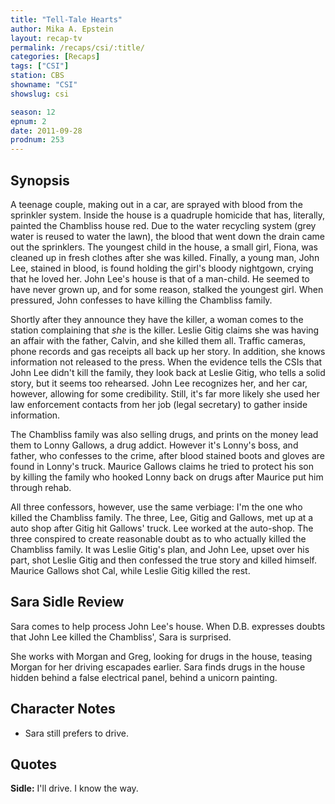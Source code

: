 ```yaml
---
title: "Tell-Tale Hearts"
author: Mika A. Epstein
layout: recap-tv
permalink: /recaps/csi/:title/
categories: [Recaps]
tags: ["CSI"]
station: CBS
showname: "CSI"
showslug: csi

season: 12
epnum: 2  
date: 2011-09-28
prodnum: 253  
---
```


## Synopsis

A teenage couple, making out in a car, are sprayed with blood from the sprinkler system. Inside the house is a quadruple homicide that has, literally, painted the Chambliss house red. Due to the water recycling system (grey water is reused to water the lawn), the blood that went down the drain came out the sprinklers. The youngest child in the house, a small girl, Fiona, was cleaned up in fresh clothes after she was killed. Finally, a young man, John Lee, stained in blood, is found holding the girl's bloody nightgown, crying that he loved her. John Lee's house is that of a man-child. He seemed to have never grown up, and for some reason, stalked the youngest girl. When pressured, John confesses to have killing the Chambliss family.

Shortly after they announce they have the killer, a woman comes to the station complaining that *she* is the killer. Leslie Gitig claims she was having an affair with the father, Calvin, and she killed them all. Traffic cameras, phone records and gas receipts all back up her story. In addition, she knows information not released to the press. When the evidence tells the CSIs that John Lee didn't kill the family, they look back at Leslie Gitig, who tells a solid story, but it seems too rehearsed. John Lee recognizes her, and her car, however, allowing for some credibility. Still, it's far more likely she used her law enforcement contacts from her job (legal secretary) to gather inside information.

The Chambliss family was also selling drugs, and prints on the money lead them to Lonny Gallows, a drug addict. However it's Lonny's boss, and father, who confesses to the crime, after blood stained boots and gloves are found in Lonny's truck. Maurice Gallows claims he tried to protect his son by killing the family who hooked Lonny back on drugs after Maurice put him through rehab.

All three confessors, however, use the same verbiage: I'm the one who killed the Chambliss family. The three, Lee, Gitig and Gallows, met up at a auto shop after Gitig hit Gallows' truck. Lee worked at the auto-shop. The three conspired to create reasonable doubt as to who actually killed the Chambliss family. It was Leslie Gitig's plan, and John Lee, upset over his part, shot Leslie Gitig and then confessed the true story and killed himself. Maurice Gallows shot Cal, while Leslie Gitig killed the rest.

## Sara Sidle Review

Sara comes to help process John Lee's house. When D.B. expresses doubts that John Lee killed the Chambliss', Sara is surprised.

She works with Morgan and Greg, looking for drugs in the house, teasing Morgan for her driving escapades earlier. Sara finds drugs in the house hidden behind a false electrical panel, behind a unicorn painting.

## Character Notes

* Sara still prefers to drive.

## Quotes

**Sidle:** I'll drive. I know the way.

